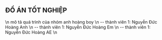 
## ĐỒ ÁN TỐT NGHIỆP
\n
mô tả quá trình của nhóm anh hoàng boy \n
-- thành viên 1: Nguyễn Đức Hoàng Anh \n
-- thành viên 1: Nguyễn Đức Hoàng Em \n
-- thành viên 1: Nguyễn Đức Hoàng AE \n